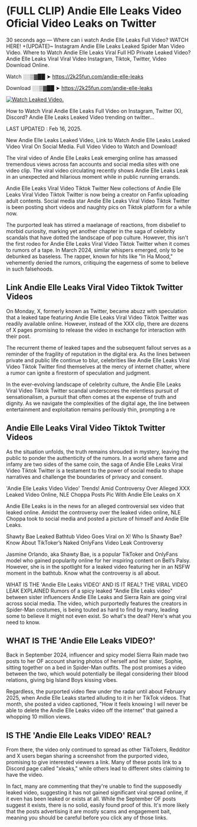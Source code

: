 # (FULL CLIP) Andie Elle Leaks Video Oficial Video Leaks on Twitter

30 seconds ago — Where can i watch Andie Elle Leaks Full Video? WATCH HERE! +(UPDATE)~ Instagram Andie Elle Leaks Leaked Spider Man Video Video. Where to Watch Andie Elle Leaks Viral Full HD Private Leaked Video? Andie Elle Leaks Viral Viral Video Instagram, Tiktok, Twitter, Video Download Online.

Watch ░░▒▓██ ➤ https://2k25fun.com/andie-elle-leaks

Download ░░▒▓██ ➤ https://2k25fun.com/andie-elle-leaks

[![Watch Leaked Video.](https://miro.medium.com/v2/resize:fit:828/format:webp/1*cilzJN44JGOrTw9NJCrNHA.gif "Watch Leaked Video")](https://2k25fun.com/andie-elle-leaks)

How to Watch Viral Andie Elle Leaks Full Video on Instagram, Twitter (X), Discord? Andie Elle Leaks Leaked Video trending on twitter...

LAST UPDATED : Feb 16, 2025.

New Andie Elle Leaks Leaked Video, Link to Watch Andie Elle Leaks Leaked Video Viral On Social Media. Full Video Video to Watch and Download!

The viral video of Andie Elle Leaks Leak emerging online has amassed tremendous views across fan accounts and social media sites with one video clip. The viral video circulating recently shows Andie Elle Leaks Leak in an unexpected and hilarious moment while in public running errands.

Andie Elle Leaks Viral Video Tiktok Twitter New collections of Andie Elle Leaks Viral Video Tiktok Twitter is now being a creator on Fanfix uploading adult contents. Social media star Andie Elle Leaks Viral Video Tiktok Twitter is been posting short videos and naughty pics on Tiktok platform for a while now.

The purported leak has stirred a maelanage of reactions, from disbelief to morbid curiosity, marking yet another chapter in the saga of celebrity scandals that have dotted the landscape of pop culture. However, this isn't the first rodeo for Andie Elle Leaks Viral Video Tiktok Twitter when it comes to rumors of a tape. In March 2024, similar whispers emerged, only to be debunked as baseless. The rapper, known for hits like "In Ha Mood," vehemently denied the rumors, critiquing the eagerness of some to believe in such falsehoods.

## Link Andie Elle Leaks Viral Video Tiktok Twitter Videos

On Monday, X, formerly known as Twitter, became abuzz with speculation that a leaked tape featuring Andie Elle Leaks Viral Video Tiktok Twitter was readily available online. However, instead of the XXX clip, there are dozens of X pages promising to release the video in exchange for interaction with their post.

The recurrent theme of leaked tapes and the subsequent fallout serves as a reminder of the fragility of reputation in the digital era. As the lines between private and public life continue to blur, celebrities like Andie Elle Leaks Viral Video Tiktok Twitter find themselves at the mercy of internet chatter, where a rumor can ignite a firestorm of speculation and judgment.

In the ever-evolving landscape of celebrity culture, the Andie Elle Leaks Viral Video Tiktok Twitter scandal underscores the relentless pursuit of sensationalism, a pursuit that often comes at the expense of truth and dignity. As we navigate the complexities of the digital age, the line between entertainment and exploitation remains perilously thin, prompting a re

##  Andie Elle Leaks Viral Video Tiktok Twitter Videos

As the situation unfolds, the truth remains shrouded in mystery, leaving the public to ponder the authenticity of the rumors. In a world where fame and infamy are two sides of the same coin, the saga of Andie Elle Leaks Viral Video Tiktok Twitter is a testament to the power of social media to shape narratives and challenge the boundaries of privacy and consent.

'Andie Elle Leaks Video Video' Trends! Amid Controversy Over Alleged XXX Leaked Video Online, NLE Choppa Posts Pic With Andie Elle Leaks on X

Andie Elle Leaks is in the news for an alleged controversial sex video that leaked online. Amidst the controversy over the leaked video online, NLE Choppa took to social media and posted a picture of himself and Andie Elle Leaks.

Shawty Bae Leaked Bathtub Video Goes Viral on X! Who Is Shawty Bae? Know About TikToker’s Naked OnlyFans Video Leak Controversy

Jasmine Orlando, aka Shawty Bae, is a popular TikToker and OnlyFans model who gained popularity online for her inspiring content on Bell’s Palsy. However, she is in the spotlight for a leaked video featuring her in an NSFW moment in the bathtub. Know what the controversy is all about.

WHAT IS THE 'Andie Elle Leaks VIDEO' AND IS IT REAL? THE VIRAL VIDEO LEAK EXPLAINED Rumors of a spicy leaked "Andie Elle Leaks video" between sister influencers Andie Elle Leaks and Sierra Rain are going viral across social media. The video, which purportedly features the creators in Spider-Man costumes, is being touted as hard to find by many, leading some to believe it might not even exist. So what's the deal? Here's what you need to know.

## WHAT IS THE 'Andie Elle Leaks VIDEO?'

Back in September 2024, influencer and spicy model Sierra Rain made two posts to her OF account sharing photos of herself and her sister, Sophie, sitting together on a bed in Spider-Man outfits. The post promises a video between the two, which would potentially be illegal considering their blood relations, giving big Island Boys kissing vibes.

Regardless, the purported video flew under the radar until about February 2025, when Andie Elle Leaks started alluding to it in her TikTok videos. That month, she posted a video captioned, "How it feels knowing I will never be able to delete the Andie Elle Leaks video off the internet" that gained a whopping 10 million views.

## IS THE 'Andie Elle Leaks VIDEO' REAL?

From there, the video only continued to spread as other TikTokers, Redditor and X users began sharing a screenshot from the purported video, promising to give interested viewers a link. Many of these posts link to a Discord page called "xleaks," while others lead to different sites claiming to have the video.

In fact, many are commenting that they're unable to find the supposedly leaked video, suggesting it has not gained significant viral spread online, if it even has been leaked or exists at all. While the September OF posts suggest it exists, there is no solid, easily found proof of this. It's more likely that the posts advertising it are mostly scams and engagement bait, meaning you should be careful before you click any of those links.